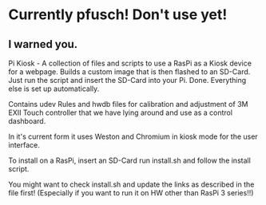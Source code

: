 # Currently pfusch! Don't use yet!
## I warned you.

Pi Kiosk - A collection of files and scripts to use a RasPi as a Kiosk device for a webpage. Builds a custom image that is then flashed to an SD-Card. Just run the script and insert the SD-Card into your Pi. Done. Everything else is set up automatically.

Contains udev Rules and hwdb files for calibration and adjustment of 3M EXII Touch controller that we have lying around and use as a control dashboard.

In it's current form it uses Weston and Chromium in kiosk mode for the user interface.

To install on a RasPi, insert an SD-Card run install.sh and follow the install script.

You might want to check install.sh and update the links as described in the file first! (Especially if you want to run it on HW other than RasPi 3 series!!)
